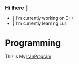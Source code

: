### Hi there 👋




- 🔭 I’m currently working on C++
- 🌱 I’m currently learning Lua

# Programming 
 This is My [IranProgram](https://c++iran.com)


